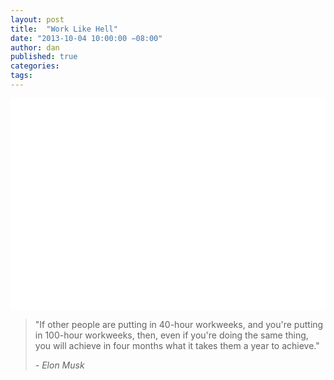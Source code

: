 ```yaml
---
layout: post
title:  "Work Like Hell"
date: "2013-10-04 10:00:00 −08:00"
author: dan
published: true
categories:
tags:
---
```


<img class="lazy img-rounded img-responsive" src="data:image/gif;base64,R0lGODlhAQABAIABAP///wAAACwAAAAAAQABAAACAkQBADs=" alt="Elon Musk" data-original="https://dl.dropboxusercontent.com/u/300203/blog-images/elon-musk.jpg" width="750" height="339">

> "If other people are putting in 40-hour workweeks, and you're 
> putting in 100-hour workweeks, then, even if you're doing the same 
> thing, you will achieve in four months what it takes them a year 
> to achieve." 
> 
>  _- Elon Musk_


